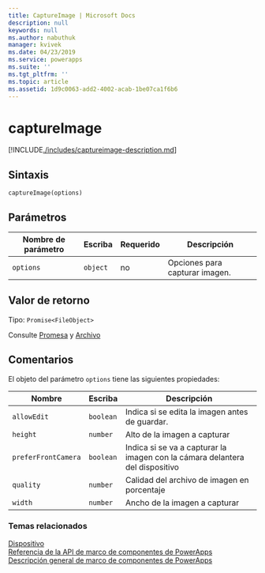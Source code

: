 ```yaml
---
title: CaptureImage | Microsoft Docs
description: null
keywords: null
ms.author: nabuthuk
manager: kvivek
ms.date: 04/23/2019
ms.service: powerapps
ms.suite: ''
ms.tgt_pltfrm: ''
ms.topic: article
ms.assetid: 1d9c0063-add2-4002-acab-1be07ca1f6b6
---
```


# <a name="captureimage"></a>captureImage

[!INCLUDE[./includes/captureimage-description.md](./includes/captureimage-description.md)]

## <a name="syntax"></a>Sintaxis

`captureImage(options)`

## <a name="parameters"></a>Parámetros

| Nombre de parámetro|Escriba|Requerido|Descripción|
| ------------- |----|--------|-----------|
|`options`|`object`|no|Opciones para capturar imagen.|

## <a name="return-value"></a>Valor de retorno

Tipo: `Promise<FileObject>`

Consulte [Promesa](https://developer.mozilla.org/docs/Web/JavaScript/Reference/Global_Objects/Promise) y [Archivo](https://developer.mozilla.org/docs/Web/API/File)

## <a name="remarks"></a>Comentarios

El objeto del parámetro `options` tiene las siguientes propiedades:

|Nombre|Escriba|Descripción|
| ---|----|-----------|
|`allowEdit`|`boolean`|Indica si se edita la imagen antes de guardar.|
|`height`|`number`|Alto de la imagen a capturar|
|`preferFrontCamera`|`boolean`|Indica si se va a capturar la imagen con la cámara delantera del dispositivo|
|`quality`|`number`|Calidad del archivo de imagen en porcentaje|
|`width`|`number`|Ancho de la imagen a capturar|


### <a name="related-topics"></a>Temas relacionados

[Dispositivo](../device.md)<br/>
[Referencia de la API de marco de componentes de PowerApps](../../reference/index.md)<br/>
[Descripción general de marco de componentes de PowerApps](../../overview.md)